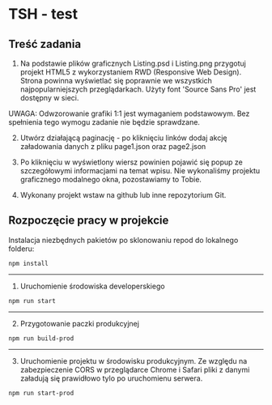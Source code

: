 # TSH - test
## Treść zadania

1. Na podstawie plików graficznych Listing.psd i Listing.png przygotuj projekt HTML5 z wykorzystaniem RWD (Responsive Web Design).
Strona powinna wyświetlać się poprawnie we wszystkich najpopularniejszych przeglądarkach.
Użyty font 'Source Sans Pro' jest dostępny w sieci.

UWAGA: Odwzorowanie grafiki 1:1 jest wymaganiem podstawowym. Bez spełnienia tego wymogu zadanie nie będzie sprawdzane.

2. Utwórz działającą paginację - po kliknięciu linków dodaj akcję załadowania danych z pliku page1.json oraz page2.json

3. Po kliknięciu w wyświetlony wiersz powinien pojawić się popup ze szczegółowymi informacjami na temat wpisu. Nie wykonaliśmy projektu graficznego modalnego okna, pozostawiamy to Tobie.

4. Wykonany projekt wstaw na github lub inne repozytorium Git.

## Rozpoczęcie pracy w projekcie
Instalacja niezbędnych pakietów po sklonowaniu repod do lokalnego folderu:
``` 
npm install
```
***
1. Uruchomienie środowiska developerskiego
```
npm run start
```
***
2. Przygotowanie paczki produkcyjnej
``` 
npm run build-prod
```
***
3. Uruchomienie projektu w środowisku produkcyjnym. 
Ze względu na zabezpieczenie CORS w przeglądarce Chrome i Safari pliki z danymi załadują się prawidłowo tylo po uruchomienu serwera. 
```
npm run start-prod
```